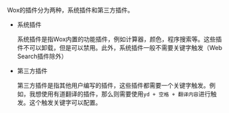 Wox的插件分为两种，系统插件和第三方插件。  

* 系统插件  

  系统插件是指Wox内置的功能插件，例如计算器，颜色，程序搜索等。这些插件不可以卸载，但是可以禁用。此外，系统插件一般不需要关键字触发（Web Search插件除外）

* 第三方插件  

  第三方插件是指其他用户编写的插件，这些插件都需要一个关键字触发。例如，我想使用有道翻译的插件，那么则需要使用`yd + 空格 + 翻译内容`进行触发。这个触发关键字可以配置。
